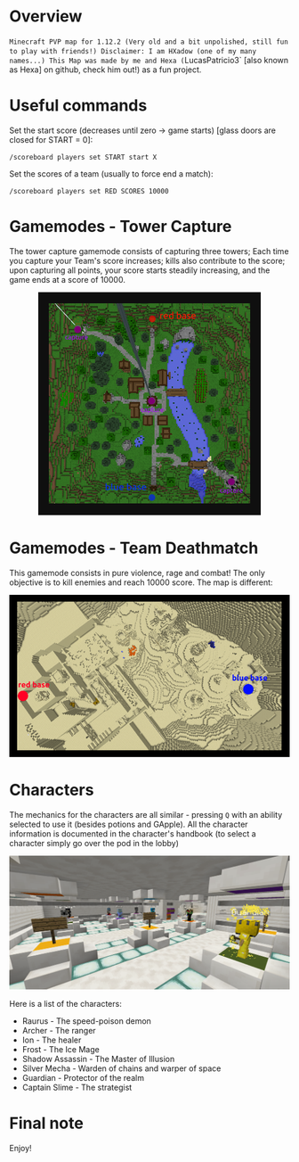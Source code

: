 # Overview
`Minecraft PVP map for 1.12.2 (Very old and a bit unpolished, still fun to play with friends!)
Disclaimer: I am HXadow (one of my many names...)
This Map was made by me and Hexa (`LucasPatricio3` \[also known as Hexa\] on github, check him out!) as a fun project.
# Useful commands
Set the start score (decreases until zero -> game starts) \[glass doors are closed for START = 0\]:
```
/scoreboard players set START start X
```
Set the scores of a team (usually to force end a match):
```
/scoreboard players set RED SCORES 10000
```
# Gamemodes - Tower Capture
The tower capture gamemode consists of capturing three towers; Each time you capture your Team's score increases; kills also contribute to the score; upon capturing all points, your score starts steadily increasing, and the game ends at a score of 10000.
<p align="center">
  <img src="towers-map.png" />
</p>

# Gamemodes - Team Deathmatch
This gamemode consists in pure violence, rage and combat! The only objective is to kill enemies and reach 10000 score. The map is different:
<p align="center">
  <img src="tdm-map.png" />
</p>

# Characters
The mechanics for the characters are all similar - pressing `Q` with an ability selected to use it (besides potions and GApple).
All the character information is documented in the character's handbook (to select a character simply go over the pod in the lobby)
<p align="center">
  <img src="lobby.png" />
</p>

Here is a list of the characters:
* Raurus - The speed-poison demon
* Archer - The ranger
* Ion - The healer
* Frost - The Ice Mage
* Shadow Assassin - The Master of Illusion
* Silver Mecha - Warden of chains and warper of space
* Guardian - Protector of the realm
* Captain Slime - The strategist

# Final note
Enjoy!
